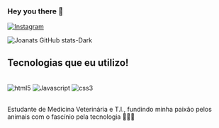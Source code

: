 ### Hey you there 👋
[![Instagram](https://img.shields.io/badge/Instagram-E4405F?style=for-the-badge&logo=instagram&logoColor=white
)](https://www.instagram.com/hannah_trindad/)

![Joanats GitHub stats-Dark](https://github-readme-stats.vercel.app/api?username=joanats&show_icons=true&theme=dracula)

## Tecnologias que eu utilizo!

<div style="display: inline_block"><br/>
<img align="center" alt="html5" src="https://img.shields.io/badge/HTML5-E34F26?style=for-the-badge&logo=html5&logoColor=white" />
  
  <img align="center" alt="Javascript" src="https://img.shields.io/badge/JavaScript-F7DF1E?style=for-the-badge&logo=javascript&logoColor=black" />
  
  <img align="center" alt="css3" src="https://img.shields.io/badge/CSS3-1572B6?style=for-the-badge&logo=css3&logoColor=white" />
</div><br/>


Estudante de Medicina Veterinária e T.I., fundindo minha paixão pelos animais com o fascínio pela tecnologia 👩‍💻🐾
